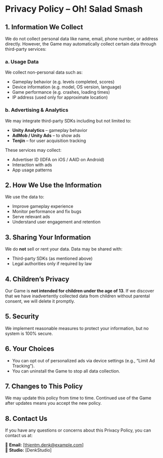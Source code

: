 # Privacy Policy – Oh! Salad Smash

## 1. Information We Collect

We do not collect personal data like name, email, phone number, or address directly. However, the Game may automatically collect certain data through third-party services:

### a. Usage Data
We collect non-personal data such as:
- Gameplay behavior (e.g. levels completed, scores)
- Device information (e.g. model, OS version, language)
- Game performance (e.g. crashes, loading times)
- IP address (used only for approximate location)

### b. Advertising & Analytics
We may integrate third-party SDKs including but not limited to:
- **Unity Analytics** – gameplay behavior
- **AdMob / Unity Ads** – to show ads
- **Tenjin** – for user acquisition tracking

These services may collect:
- Advertiser ID (IDFA on iOS / AAID on Android)
- Interaction with ads
- App usage patterns

## 2. How We Use the Information
We use the data to:
- Improve gameplay experience
- Monitor performance and fix bugs
- Serve relevant ads
- Understand user engagement and retention

## 3. Sharing Your Information
We do **not** sell or rent your data. Data may be shared with:
- Third-party SDKs (as mentioned above)
- Legal authorities only if required by law

## 4. Children’s Privacy
Our Game is **not intended for children under the age of 13**. If we discover that we have inadvertently collected data from children without parental consent, we will delete it promptly.

## 5. Security
We implement reasonable measures to protect your information, but no system is 100% secure.

## 6. Your Choices
- You can opt out of personalized ads via device settings (e.g., “Limit Ad Tracking”).
- You can uninstall the Game to stop all data collection.

## 7. Changes to This Policy
We may update this policy from time to time. Continued use of the Game after updates means you accept the new policy.

## 8. Contact Us
If you have any questions or concerns about this Privacy Policy, you can contact us at:

📧 **Email:** [thientm.denk@example.com]  
📍 **Studio:** [DenkStudio]
